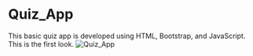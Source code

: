 # Quiz_App
This basic quiz app is developed using HTML, Bootstrap, and JavaScript. This is the first look.
![Quiz_App](https://drive.google.com/file/d/1TT9eHnunrCVWPR9QU9AXPSIJZsPutuBd/view?usp=sharing)

